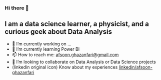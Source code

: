 ### Hi there 👋
## I am a data science learner, a physicist, and a curious geek about Data Analysis

- 🔭 I’m currently working on ...
- 🌱 I’m currently learning Power BI
- 📫 How to reach me: afsoon.ghazanfari@gmail.com
- 🤝 I’m looking to collaborate on Data Analysis or Data Science projects
- (linkedin original icon) Know about my experiences [linkedin/afsoon-ghazanfari](https://www.linkedin.com/in/afsoon-ghazanfari/)
